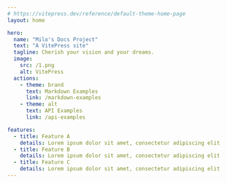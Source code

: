 ```yaml
---
# https://vitepress.dev/reference/default-theme-home-page
layout: home

hero:
  name: "Milo's Docs Project"
  text: "A VitePress site"
  tagline: Cherish your vision and your dreams.
  image:
    src: /1.png
    alt: VitePress
  actions:
    - theme: brand
      text: Markdown Examples
      link: /markdown-examples
    - theme: alt
      text: API Examples
      link: /api-examples

features:
  - title: Feature A
    details: Lorem ipsum dolor sit amet, consectetur adipiscing elit
  - title: Feature B
    details: Lorem ipsum dolor sit amet, consectetur adipiscing elit
  - title: Feature C
    details: Lorem ipsum dolor sit amet, consectetur adipiscing elit
---
```


